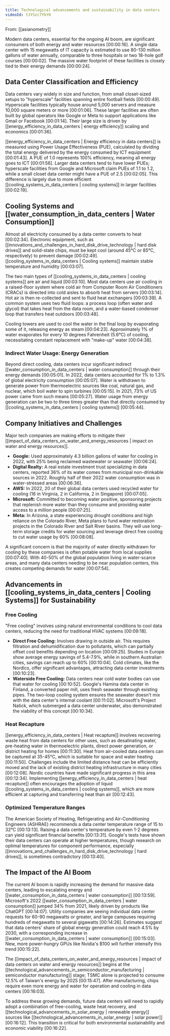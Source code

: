 ```yaml
---
title: Technological advancements and sustainability in data centers
videoId: tJYSzc7YkY0
---
```


From: [[asianometry]] <br/> 

Modern data centers, essential for the ongoing AI boom, are significant consumers of both energy and water resources <a class="yt-timestamp" data-t="00:00:16">[00:00:16]</a>. A single data center with 15 megawatts of IT capacity is estimated to use 80-130 million gallons of water annually, comparable to three hospitals or two 18-hole golf courses <a class="yt-timestamp" data-t="00:00:02">[00:00:02]</a>. The massive water footprint of these facilities is closely tied to their energy demands <a class="yt-timestamp" data-t="00:00:24">[00:00:24]</a>.

## Data Center Classification and Efficiency
Data centers vary widely in size and function, from small closet-sized setups to "hyperscale" facilities spanning entire football fields <a class="yt-timestamp" data-t="00:00:49">[00:00:49]</a>. Hyperscale facilities typically house around 5,000 servers and measure 10,000 square meters or more <a class="yt-timestamp" data-t="00:01:06">[00:01:06]</a>. These larger facilities are often built by global operators like Google or Meta to support applications like Gmail or Facebook <a class="yt-timestamp" data-t="00:01:14">[00:01:14]</a>. Their large size is driven by [[energy_efficiency_in_data_centers | energy efficiency]] scaling and economics <a class="yt-timestamp" data-t="00:01:36">[00:01:36]</a>.

[[energy_efficiency_in_data_centers | Energy efficiency in data centers]] is measured using Power Usage Effectiveness (PUE), calculated by dividing the total energy delivered by the energy consumed by ICT equipment <a class="yt-timestamp" data-t="00:01:43">[00:01:43]</a>. A PUE of 1.0 represents 100% efficiency, meaning all energy goes to ICT <a class="yt-timestamp" data-t="00:01:56">[00:01:56]</a>. Larger data centers tend to have lower PUEs; hyperscale facilities from Google and Microsoft claim PUEs of 1.1 to 1.2, while a small closet data center might have a PUE of 2.5 <a class="yt-timestamp" data-t="00:02:05">[00:02:05]</a>. This difference is largely due to more efficient [[cooling_systems_in_data_centers | cooling systems]] in larger facilities <a class="yt-timestamp" data-t="00:02:19">[00:02:19]</a>.

## Cooling Systems and [[water_consumption_in_data_centers | Water Consumption]]
Almost all electricity consumed by a data center converts to heat <a class="yt-timestamp" data-t="00:02:34">[00:02:34]</a>. Electronic equipment, such as [[innovations_and_challenges_in_hard_disk_drive_technology | hard disk drives]] and solid-state chips, must be kept cool (around 45°C or 85°C, respectively) to prevent damage <a class="yt-timestamp" data-t="00:02:49">[00:02:49]</a>. [[cooling_systems_in_data_centers | Cooling systems]] maintain stable temperature and humidity <a class="yt-timestamp" data-t="00:03:07">[00:03:07]</a>.

The two main types of [[cooling_systems_in_data_centers | cooling systems]] are air and liquid <a class="yt-timestamp" data-t="00:03:10">[00:03:10]</a>. Most data centers use air cooling in a raised-floor system where cold air from Computer Room Air Conditioners (CRACs) is directed into cold aisles to absorb heat from servers <a class="yt-timestamp" data-t="00:03:14">[00:03:14]</a>. Hot air is then re-collected and sent to fluid heat exchangers <a class="yt-timestamp" data-t="00:03:39">[00:03:39]</a>. A common system uses two fluid loops: a process loop (often water and glycol) that takes heat from the data room, and a water-based condenser loop that transfers heat outdoors <a class="yt-timestamp" data-t="00:03:48">[00:03:48]</a>.

Cooling towers are used to cool the water in the final loop by evaporating some of it, releasing energy as steam <a class="yt-timestamp" data-t="00:04:23">[00:04:23]</a>. Approximately 1% of water evaporates for every 10 degrees Fahrenheit (5.6°C) of cooling, necessitating constant replacement with "make-up" water <a class="yt-timestamp" data-t="00:04:38">[00:04:38]</a>.

### Indirect Water Usage: Energy Generation
Beyond direct cooling, data centers incur significant indirect [[water_consumption_in_data_centers | water consumption]] through their energy demands <a class="yt-timestamp" data-t="00:05:01">[00:05:01]</a>. In 2022, data centers accounted for 1% to 1.3% of global electricity consumption <a class="yt-timestamp" data-t="00:05:07">[00:05:07]</a>. Water is withdrawn to generate power from thermoelectric sources like coal, natural gas, and nuclear, which boil water to spin turbines <a class="yt-timestamp" data-t="00:05:15">[00:05:15]</a>. In 2021, 73% of US power came from such means <a class="yt-timestamp" data-t="00:05:27">[00:05:27]</a>. Water usage from energy generation can be two to three times greater than that directly consumed by [[cooling_systems_in_data_centers | cooling systems]] <a class="yt-timestamp" data-t="00:05:44">[00:05:44]</a>.

## Company Initiatives and Challenges
Major tech companies are making efforts to mitigate their [[impact_of_data_centers_on_water_and_energy_resources | impact on water and energy resources]].
*   **Google:** Used approximately 4.3 billion gallons of water for cooling in 2022, with 25% being reclaimed wastewater or seawater <a class="yt-timestamp" data-t="00:06:24">[00:06:24]</a>.
*   **Digital Realty:** A real estate investment trust specializing in data centers, reported 36% of its water comes from municipal non-drinkable sources in 2022. Roughly half of their 2022 water consumption was in water-stressed areas <a class="yt-timestamp" data-t="00:06:36">[00:06:36]</a>.
*   **AWS:** In 2022, 20 of their global data centers used recycled water for cooling (16 in Virginia, 2 in California, 2 in Singapore) <a class="yt-timestamp" data-t="00:07:05">[00:07:05]</a>.
*   **Microsoft:** Committed to becoming water positive, sponsoring projects that replenish more water than they consume and providing water access to a million people <a class="yt-timestamp" data-t="00:07:25">[00:07:25]</a>.
*   **Meta:** In Arizona, a state experiencing drought conditions and high reliance on the Colorado River, Meta plans to fund water restoration projects in the Colorado River and Salt River basins. They will use long-term storage credits for water sourcing and leverage direct free cooling to cut water usage by 60% <a class="yt-timestamp" data-t="00:08:08">[00:08:08]</a>.

A significant concern is that the majority of water directly withdrawn for cooling by these companies is often potable water from local supplies <a class="yt-timestamp" data-t="00:07:40">[00:07:40]</a>. With 40-50% of the global population living in water-scarce areas, and many data centers needing to be near population centers, this creates competing demands for water <a class="yt-timestamp" data-t="00:07:54">[00:07:54]</a>.

## Advancements in [[cooling_systems_in_data_centers | Cooling Systems]] for Sustainability

### Free Cooling
"Free cooling" involves using natural environmental conditions to cool data centers, reducing the need for traditional HVAC systems <a class="yt-timestamp" data-t="00:09:18">[00:09:18]</a>.
*   **Direct Free Cooling:** Involves drawing in outside air. This requires filtration and dehumidification due to pollutants, which can partially offset cost benefits depending on location <a class="yt-timestamp" data-t="00:09:25">[00:09:25]</a>. Studies in Europe show average energy savings of 5.4-7.9%, while in southern Australian cities, savings can reach up to 60% <a class="yt-timestamp" data-t="00:09:56">[00:10:04]</a>. Cold climates, like the Nordics, offer significant advantages, attracting data center investments <a class="yt-timestamp" data-t="00:10:23">[00:10:23]</a>.
*   **Waterside Free Cooling:** Data centers near cold water bodies can use that water for cooling <a class="yt-timestamp" data-t="00:10:52">[00:10:52]</a>. Google's Hamina data center in Finland, a converted paper mill, uses fresh seawater through existing pipes. The two-loop cooling system ensures the seawater doesn't mix with the data center's internal coolant <a class="yt-timestamp" data-t="00:11:02">[00:11:02]</a>. Microsoft's Project Natick, which submerged a data center underwater, also demonstrated the viability of this concept <a class="yt-timestamp" data-t="00:10:34">[00:10:34]</a>.

### Heat Recapture
[[energy_efficiency_in_data_centers | Heat recapture]] involves recovering waste heat from data centers for other uses, such as desalinating water, pre-heating water in thermoelectric plants, direct power generation, or district heating for homes <a class="yt-timestamp" data-t="00:11:30">[00:11:30]</a>. Heat from air-cooled data centers can be captured at 35-45°C, which is suitable for space and water heating <a class="yt-timestamp" data-t="00:11:50">[00:11:50]</a>. Challenges include the limited distance heat can be efficiently moved and the lack of existing district heating infrastructure in many cities <a class="yt-timestamp" data-t="00:12:08">[00:12:08]</a>. Nordic countries have made significant progress in this area <a class="yt-timestamp" data-t="00:12:34">[00:12:34]</a>. Implementing [[energy_efficiency_in_data_centers | heat recapture]] often encourages the adoption of liquid [[cooling_systems_in_data_centers | cooling systems]], which are more efficient at capturing and transferring heat than air <a class="yt-timestamp" data-t="00:12:43">[00:12:43]</a>.

### Optimized Temperature Ranges
The American Society of Heating, Refrigerating and Air-Conditioning Engineers (ASHRAE) recommends a data center temperature range of 15 to 32°C <a class="yt-timestamp" data-t="00:13:13">[00:13:13]</a>. Raising a data center's temperature by even 1-2 degrees can yield significant financial benefits <a class="yt-timestamp" data-t="00:13:31">[00:13:31]</a>. Google's tests have shown their data centers can operate at higher temperatures, though research on optimal temperatures for component performance, especially [[innovations_and_challenges_in_hard_disk_drive_technology | hard drives]], is sometimes contradictory <a class="yt-timestamp" data-t="00:13:40">[00:13:40]</a>.

## The Impact of the AI Boom
The current AI boom is rapidly increasing the demand for massive data centers, leading to escalating energy and [[water_consumption_in_data_centers | water consumption]] <a class="yt-timestamp" data-t="00:13:59">[00:13:59]</a>. Microsoft's 2022 [[water_consumption_in_data_centers | water consumption]] jumped 34% from 2021, likely driven by products like ChatGPT <a class="yt-timestamp" data-t="00:14:07">[00:14:07]</a>. Utility companies are seeing individual data center requests for 60-90 megawatts or greater, and large campuses requiring hundreds of megawatts to several gigawatts <a class="yt-timestamp" data-t="00:14:26">[00:14:26]</a>. Estimates suggest that data centers' share of global energy generation could reach 4.5% by 2030, with a corresponding increase in [[water_consumption_in_data_centers | water consumption]] <a class="yt-timestamp" data-t="00:15:03">[00:15:03]</a>. New, more power-hungry GPUs like Nvidia's B100 will further intensify this trend <a class="yt-timestamp" data-t="00:15:22">[00:15:22]</a>.

The [[impact_of_data_centers_on_water_and_energy_resources | impact of data centers on water and energy resources]] begins at the [[technological_advancements_in_semiconductor_manufacturing | semiconductor manufacturing]] stage; TSMC alone is projected to consume 12.5% of Taiwan's energy by 2025 <a class="yt-timestamp" data-t="00:15:47">[00:15:47]</a>. After manufacturing, chips require even more energy and water for operation and cooling in data centers <a class="yt-timestamp" data-t="00:16:03">[00:16:03]</a>.

To address these growing demands, future data centers will need to rapidly adopt a combination of free-cooling, waste heat recovery, and [[technological_advancements_in_solar_energy | renewable energy]] sources like [[technological_advancements_in_solar_energy | solar power]] <a class="yt-timestamp" data-t="00:16:12">[00:16:12]</a>. This transition is critical for both environmental sustainability and economic viability <a class="yt-timestamp" data-t="00:16:22">[00:16:22]</a>.